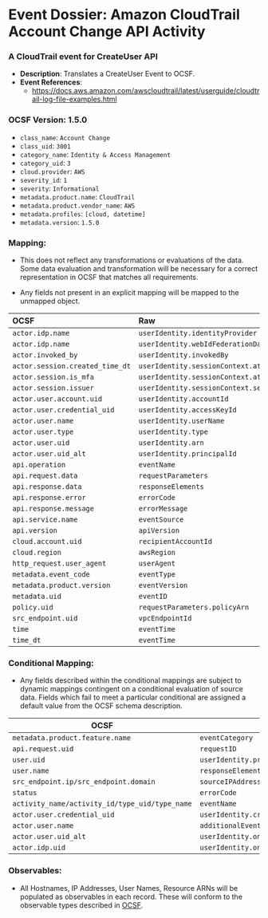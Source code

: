 # Event Dossier: Amazon CloudTrail Account Change API Activity

### A CloudTrail event for CreateUser API
- **Description**: Translates a CreateUser Event to OCSF.
- **Event References**:
  - https://docs.aws.amazon.com/awscloudtrail/latest/userguide/cloudtrail-log-file-examples.html

 ### OCSF Version: 1.5.0
  - `class_name`: `Account Change`
  - `class_uid`: `3001`
  - `category_name`: `Identity & Access Management`
  - `category_uid`: `3`
  - `cloud.provider`: `AWS`
  - `severity_id`: `1`
  - `severity`: `Informational`
  - `metadata.product.name`: `CloudTrail`
  - `metadata.product.vendor_name`: `AWS`
  - `metadata.profiles`: `[cloud, datetime]`
  - `metadata.version`: `1.5.0`

 ### Mapping:
 - This does not reflect any transformations or evaluations of the data. Some data evaluation and transformation will be necessary for a correct representation in OCSF that matches all requirements.

- Any fields not present in an explicit mapping will be mapped to the unmapped object. 

| OCSF                            | Raw                                                       |
|:--------------------------------|:----------------------------------------------------------|
| `actor.idp.name`                | `userIdentity.identityProvider`                           |
| `actor.idp.name`                | `userIdentity.webIdFederationData.federatedProvider`      |
| `actor.invoked_by`              | `userIdentity.invokedBy`                                  |
| `actor.session.created_time_dt` | `userIdentity.sessionContext.attributes.creationDate`     |
| `actor.session.is_mfa`          | `userIdentity.sessionContext.attributes.mfaAuthenticated` |
| `actor.session.issuer`          | `userIdentity.sessionContext.sessionIssuer.arn`           |
| `actor.user.account.uid`        | `userIdentity.accountId`                                  |
| `actor.user.credential_uid`     | `userIdentity.accessKeyId`                                |
| `actor.user.name`               | `userIdentity.userName`                                   |
| `actor.user.type`               | `userIdentity.type`                                       |
| `actor.user.uid`                | `userIdentity.arn`                                        |
| `actor.user.uid_alt`            | `userIdentity.principalId`                                |
| `api.operation`                 | `eventName`                                               |
| `api.request.data`              | `requestParameters`                                       |
| `api.response.data`             | `responseElements`                                        |
| `api.response.error`            | `errorCode`                                               |
| `api.response.message`          | `errorMessage`                                            |
| `api.service.name`              | `eventSource`                                             |
| `api.version`                   | `apiVersion`                                              |
| `cloud.account.uid`             | `recipientAccountId`                                      |
| `cloud.region`                  | `awsRegion`                                               |
| `http_request.user_agent`       | `userAgent`                                               |
| `metadata.event_code`           | `eventType`                                               |
| `metadata.product.version`      | `eventVersion`                                            |
| `metadata.uid`                  | `eventID`                                                 |
| `policy.uid`                    | `requestParameters.policyArn`                             |
| `src_endpoint.uid`              | `vpcEndpointId`                                           |
| `time`                          | `eventTime`                                               |
| `time_dt`                       | `eventTime`                                               |

 ### Conditional Mapping:
 - Any fields described within the conditional mappings are subject to dynamic mappings contingent on a conditional evaluation of source data. Fields which fail to meet a particular conditional are assigned a default value from the OCSF schema description.

| OCSF                       | Raw             |
| -------------------------- | ----------------|
|`metadata.product.feature.name`|`eventCategory`|
|`api.request.uid`|`requestID`|
|`user.uid`|`userIdentity.principalId/responseElements.role.roleId/responseElements.user.userId`|
|`user.name`|`responseElements.role.path/responseElements.role.description/requestParameters.userName/responseElements.role.roleName/responseElements.user.userName/requestParameters.roleName`|
|`src_endpoint.ip/src_endpoint.domain`|`sourceIPAddress`|
|`status`|`errorCode`|
|`activity_name/activity_id/type_uid/type_name`|`eventName`|
|`actor.user.credential_uid`|`userIdentity.credentialId`|
|`actor.user.name`|`additionalEventData.UserName`|
|`actor.user.uid_alt`|`userIdentity.onBehalfOf.userId`|
|`actor.idp.uid`|`userIdentity.onBehalfOf.identityStoreArn`|

### Observables:

- All Hostnames, IP Addresses, User Names, Resource ARNs will be populated as observables in each record. These will conform to the observable types described in [OCSF](https://schema.ocsf.io/1.5.0/objects/observable).

